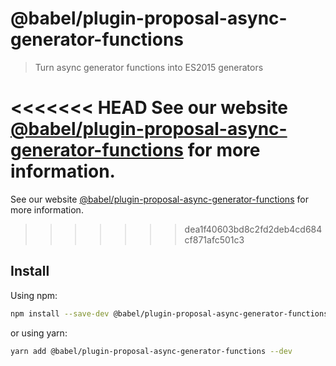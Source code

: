 # @babel/plugin-proposal-async-generator-functions

> Turn async generator functions into ES2015 generators

<<<<<<< HEAD
See our website [@babel/plugin-proposal-async-generator-functions](https://babeljs.io/docs/en/next/babel-plugin-proposal-async-generator-functions.html) for more information.
=======
See our website [@babel/plugin-proposal-async-generator-functions](https://babeljs.io/docs/en/babel-plugin-proposal-async-generator-functions) for more information.
>>>>>>> dea1f40603bd8c2fd2deb4cd684cf871afc501c3

## Install

Using npm:

```sh
npm install --save-dev @babel/plugin-proposal-async-generator-functions
```

or using yarn:

```sh
yarn add @babel/plugin-proposal-async-generator-functions --dev
```
